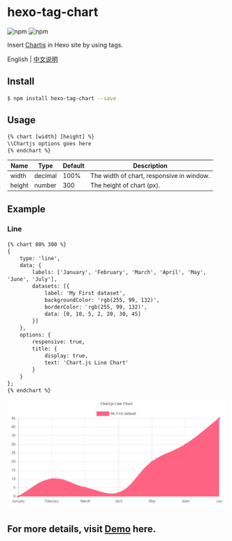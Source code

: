 # hexo-tag-chart

![npm](https://img.shields.io/npm/v/hexo-tag-chart)
![npm](https://img.shields.io/npm/dt/hexo-tag-chart)

Insert [Chartjs](https://www.chartjs.org/) in Hexo site by using tags.

English | [中文说明](https://shen-yu.gitee.io/2020/chartjs/)

## Install 

```bash
$ npm install hexo-tag-chart --save
```

## Usage

```
{% chart [width] [height] %}
\\Chartjs options goes here
{% endchart %}
```

|  Name   | Type  | Default  | Description  |
|  ----  | ----  | ----  | ----  |
| width  | decimal | 100% | The width of chart, responsive in window.  |
| height  | number | 300 | The height of chart (px). |

## Example

### Line

```
{% chart 80% 300 %}
{
    type: 'line',
    data: {
        labels: ['January', 'February', 'March', 'April', 'May', 'June', 'July'],
        datasets: [{
            label: 'My First dataset',
            backgroundColor: 'rgb(255, 99, 132)',
            borderColor: 'rgb(255, 99, 132)',
            data: [0, 10, 5, 2, 20, 30, 45]
        }]
    },
    options: {
        responsive: true,
        title: {
            display: true,
            text: 'Chart.js Line Chart'
        }
    }
};
{% endchart %}
```

![line chart](screenshots/1.png)


## For more details, visit [Demo](https://shen-yu.gitee.io/2020/chartjs/) here.